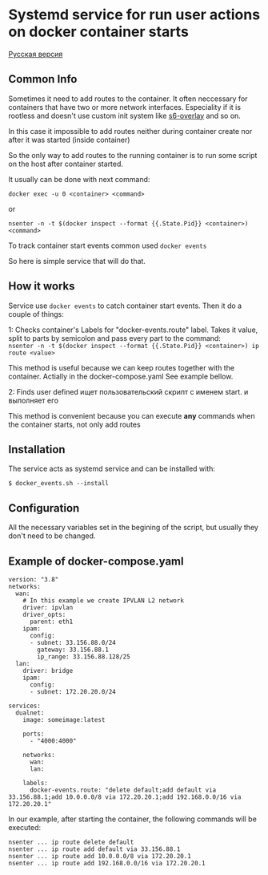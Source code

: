 # Systemd service for run user actions on docker container starts 
[Русская версия](README_RU.md)

## Common Info

Sometimes it need to add routes to the container. It often neccessary for containers that have two or more network interfaces. Especiality if it is rootless and doesn't use custom init system like [s6-overlay](https://github.com/just-containers/s6-overlay) and so on.

In this case it impossible to add routes neither during container create nor after it was started (inside container)  

So the only way to add routes to the running container is to run some script on the host after container started.

It usually can be done with next command:
```
docker exec -u 0 <container> <command>
```
or
```
nsenter -n -t $(docker inspect --format {{.State.Pid}} <container>) <command>
```

To track container start events common used ```docker events```

So here is simple service that will do that.

## How it works

Service use ```docker events``` to catch container start events. Then it do a couple of things:

1: Checks container's Labels for "docker-events.route" label. Takes it value, split to parts by semicolon and pass every part to the command:  
```nsenter -n -t $(docker inspect --format {{.State.Pid}} <container>) ip route <value>```

This method is useful because we can keep routes together with the container. Actially in the docker-compose.yaml See example bellow.

2: Finds user defined ищет пользовательский скрипт с именем start.<container> и выполняет его

This method is convenient because you can execute **any** commands when the container starts, not only add routes

## Installation

The service acts as systemd service and can be installed with:
```
$ docker_events.sh --install
```

## Configuration

All the necessary variables set in the begining of the script, but usually they don't need to be changed.

## Example of docker-compose.yaml

```
version: "3.8"
networks:
  wan:
    # In this example we create IPVLAN L2 network
    driver: ipvlan
    driver_opts:
      parent: eth1
    ipam:
      config:
      - subnet: 33.156.88.0/24
        gateway: 33.156.88.1
        ip_range: 33.156.88.128/25
  lan: 
    driver: bridge
    ipam:
      config:
      - subnet: 172.20.20.0/24

services:
  dualnet:
    image: someimage:latest

    ports:
      - "4000:4000"

    networks: 
      wan:
      lan:
    
    labels: 
      docker-events.route: "delete default;add default via 33.156.88.1;add 10.0.0.0/8 via 172.20.20.1;add 192.168.0.0/16 via 172.20.20.1" 

```
In our example, after starting the container, the following commands will be executed:
```
nsenter ... ip route delete default
nsenter ... ip route add default via 33.156.88.1
nsenter ... ip route add 10.0.0.0/8 via 172.20.20.1
nsenter ... ip route add 192.168.0.0/16 via 172.20.20.1
```

